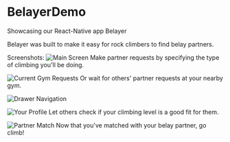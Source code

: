 # BelayerDemo
Showcasing our React-Native app Belayer

Belayer was built to make it easy for rock climbers to find
belay partners.

Screenshots:
![Main Screen](/images/screenshot_1.png)
Make partner requests by specifying the type of climbing you'll be doing.

![Current Gym Requests](/images/screenshot_2.png)
Or wait for others' partner requests at your nearby gym.

![Drawer Navigation](/images/screenshot_3.png)

![Your Profile](/images/screenshot_4.png)
Let others check if your climbing level is a good fit for them.

![Partner Match](/images/screenshot_5.png)
Now that you've matched with your belay partner, go climb!
